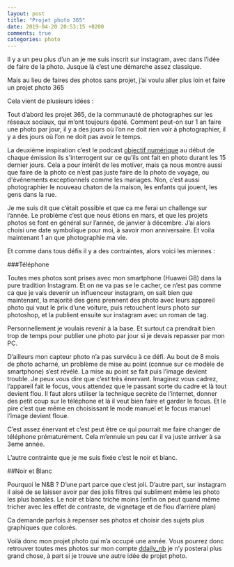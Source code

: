 ```yaml
---
layout: post
title: "Projet photo 365"
date: 2019-04-20 20:53:15 +0200
comments: true
categories: photo
---
```

Il y a un peu plus d’un an je me suis inscrit sur instagram, avec dans l’idée de faire de la photo.
Jusque là c’est une démarche assez classique. 

Mais au lieu de faires des photos sans projet, j’ai voulu aller plus loin et faire un projet photo 365

Cela vient de plusieurs idées :

Tout d’abord les projet 365, de la communauté de photographes sur les réseaux sociaux, qui m’ont toujours épaté.
Comment peut-on sur 1 an faire une photo par jour, il y a des jours où l’on ne doit rien voir à photographier, il y a des jours où l’on ne doit pas avoir le temps.

La deuxième inspiration c’est le podcast [objectif numérique](http://www.objectifnumerique.com/) au début de chaque émission ils s'interrogent sur ce qu’ils ont fait en photo durant les 15 dernier jours. Cela a pour intérêt de les motiver, mais ça nous montre aussi que faire de la photo ce n’est pas juste faire de la photo de voyage, ou d'événements exceptionnels comme les mariages. 
Non, c’est aussi photographier le nouveau chaton de la maison, les enfants qui jouent, les gens dans la rue.

Je me suis dit que c’était possible et que ca me ferai un challenge sur l’année. Le problème c’est que nous étions en mars, et que les projets photos se font en général sur l’année, de janvier à décembre. J’ai alors choisi une date symbolique pour moi, à savoir mon anniversaire. Et voila maintenant 1 an que photographie ma vie.

Et comme dans tous défis il y a des contraintes, alors voici les miennes :

###Téléphone

Toutes mes photos sont prises avec mon smartphone (Huawei G8) dans la pure tradition Instagram. 
Et on ne va pas se le cacher, ce n’est pas comme ca que je vais devenir un influenceur instagram, on sait bien que maintenant, la majorité des gens prennent des photo avec leurs appareil photo qui vaut le prix d’une voiture, puis retouchent leurs photo sur photoshop, et la publient ensuite sur instagram avec un roman de tag.

Personnellement je voulais revenir à la base. Et surtout ca prendrait bien trop de temps pour publier une photo par jour si je devais repasser par mon PC.

D’ailleurs mon capteur photo n’a pas survécu à ce défi. Au bout de 8 mois de photo acharné, un problème de mise au point (connue sur ce modèle de smartphone) s’est révélé.
La mise au point se fait puis l’image devient trouble. Je peux vous dire que c’est très énervant.
Imaginez vous cadrez, l’appareil fait le focus, vous attendez que le passant sorte du cadre et là tout devient flou. Il faut alors utiliser la technique secrète de l’internet, donner des petit coup sur le téléphone et là il veut bien faire et garder le focus.
Et le pire c’est que même en choisissant le mode manuel et le focus manuel l’image devient floue.

C’est assez énervant et c’est peut être ce qui pourrait me faire changer de téléphone prématurément. Cela m’ennuie un peu car il va juste arriver à sa 3eme année.

L’autre contrainte que je me suis fixée c’est le noir et blanc.

##Noir et Blanc

Pourquoi le N&B ? D’une part parce que c’est joli. D’autre part, sur instagram il aisé de se laisser avoir par des jolis filtres qui subliment même les photo les plus banales.
Le noir et blanc triche moins (enfin on peut quand même tricher avec les effet de contraste, de vignetage et de flou d’arrière plan) 

Ca demande parfois à repenser ses photos et choisir des sujets plus graphiques que colorés.

Voilà donc mon projet photo qui m’a occupé une année. Vous pourrez donc retrouver toutes mes photos sur mon compte [ddaily_nb](https://www.instagram.com/ddaily_nb/) je n’y posterai plus grand chose, à part si je trouve une autre idée de projet photo.



